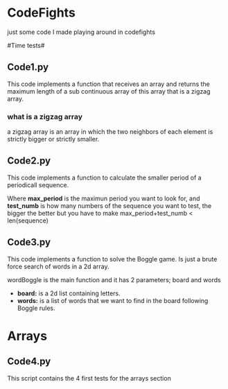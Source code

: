 # CodeFights
just some code I made playing around in codefights

#Time tests#
## Code1.py

This code implements a function that receives an array and returns the maximum length of a sub continuous array of this array that is a zigzag array. 

### what is a zigzag array

a zigzag array is an array in which the two neighbors of each element is strictly bigger or strictly smaller.

## Code2.py

This code implements a function to calculate the smaller period of a periodicall sequence.

Where **max_period** is the maximun period you want to look for, and **test_numb** is how many numbers of the sequence you want to test, the bigger the better but you have to make max_period+test_numb < len(sequence)

## Code3.py

This code implements a function to solve the Boggle game. Is just a brute force search of words in a 2d array.

wordBoggle is the main function and it has 2 parameters; board and words

* **board:** is a 2d list containing letters.
* **words:** is a list of words that we want to find in the board following Boggle rules.

# Arrays #

## Code4.py

This script contains the 4 first tests for the arrays section





